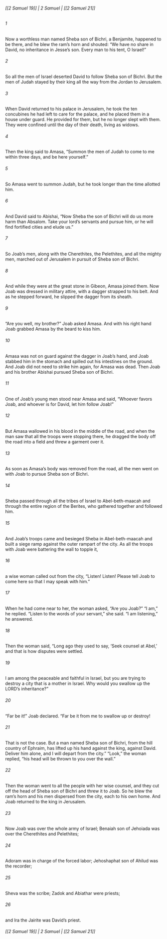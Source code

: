 ###### [[2 Samuel 19]] | 2 Samuel | [[2 Samuel 21]]

###### 1
Now a worthless man named Sheba son of Bichri, a Benjamite, happened to be there, and he blew the ram’s horn and shouted: “We have no share in David, no inheritance in Jesse’s son. Every man to his tent, O Israel!”
###### 2
So all the men of Israel deserted David to follow Sheba son of Bichri. But the men of Judah stayed by their king all the way from the Jordan to Jerusalem.
###### 3
When David returned to his palace in Jerusalem, he took the ten concubines he had left to care for the palace, and he placed them in a house under guard. He provided for them, but he no longer slept with them. They were confined until the day of their death, living as widows.
###### 4
Then the king said to Amasa, “Summon the men of Judah to come to me within three days, and be here yourself.”
###### 5
So Amasa went to summon Judah, but he took longer than the time allotted him.
###### 6
And David said to Abishai, “Now Sheba the son of Bichri will do us more harm than Absalom. Take your lord’s servants and pursue him, or he will find fortified cities and elude us.”
###### 7
So Joab’s men, along with the Cherethites, the Pelethites, and all the mighty men, marched out of Jerusalem in pursuit of Sheba son of Bichri.
###### 8
And while they were at the great stone in Gibeon, Amasa joined them. Now Joab was dressed in military attire, with a dagger strapped to his belt. And as he stepped forward, he slipped the dagger from its sheath.
###### 9
“Are you well, my brother?” Joab asked Amasa. And with his right hand Joab grabbed Amasa by the beard to kiss him.
###### 10
Amasa was not on guard against the dagger in Joab’s hand, and Joab stabbed him in the stomach and spilled out his intestines on the ground. And Joab did not need to strike him again, for Amasa was dead. Then Joab and his brother Abishai pursued Sheba son of Bichri.
###### 11
One of Joab’s young men stood near Amasa and said, “Whoever favors Joab, and whoever is for David, let him follow Joab!”
###### 12
But Amasa wallowed in his blood in the middle of the road, and when the man saw that all the troops were stopping there, he dragged the body off the road into a field and threw a garment over it.
###### 13
As soon as Amasa’s body was removed from the road, all the men went on with Joab to pursue Sheba son of Bichri.
###### 14
Sheba passed through all the tribes of Israel to Abel-beth-maacah and through the entire region of the Berites, who gathered together and followed him.
###### 15
And Joab’s troops came and besieged Sheba in Abel-beth-maacah and built a siege ramp against the outer rampart of the city. As all the troops with Joab were battering the wall to topple it,
###### 16
a wise woman called out from the city, “Listen! Listen! Please tell Joab to come here so that I may speak with him.”
###### 17
When he had come near to her, the woman asked, “Are you Joab?” “I am,” he replied. “Listen to the words of your servant,” she said. “I am listening,” he answered.
###### 18
Then the woman said, “Long ago they used to say, ‘Seek counsel at Abel,’ and that is how disputes were settled.
###### 19
I am among the peaceable and faithful in Israel, but you are trying to destroy a city that is a mother in Israel. Why would you swallow up the LORD’s inheritance?”
###### 20
“Far be it!” Joab declared. “Far be it from me to swallow up or destroy!
###### 21
That is not the case. But a man named Sheba son of Bichri, from the hill country of Ephraim, has lifted up his hand against the king, against David. Deliver him alone, and I will depart from the city.” “Look,” the woman replied, “his head will be thrown to you over the wall.”
###### 22
Then the woman went to all the people with her wise counsel, and they cut off the head of Sheba son of Bichri and threw it to Joab. So he blew the ram’s horn and his men dispersed from the city, each to his own home. And Joab returned to the king in Jerusalem.
###### 23
Now Joab was over the whole army of Israel; Benaiah son of Jehoiada was over the Cherethites and Pelethites;
###### 24
Adoram was in charge of the forced labor; Jehoshaphat son of Ahilud was the recorder;
###### 25
Sheva was the scribe; Zadok and Abiathar were priests;
###### 26
and Ira the Jairite was David’s priest.

###### [[2 Samuel 19]] | 2 Samuel | [[2 Samuel 21]]
